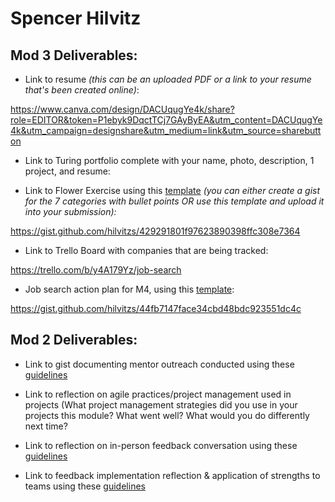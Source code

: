 # Spencer Hilvitz

## Mod 3 Deliverables:

* Link to resume *(this can be an uploaded PDF or a link to your resume that's been created online)*:

https://www.canva.com/design/DACUqugYe4k/share?role=EDITOR&token=P1ebyk9DqctTCj7GAyByEA&utm_content=DACUqugYe4k&utm_campaign=designshare&utm_medium=link&utm_source=sharebutton

* Link to Turing portfolio complete with your name, photo, description, 1 project, and resume:



* Link to Flower Exercise using this [template](https://github.com/turingschool/career-development-curriculum/blob/master/files/Career%20Unit%20-%20The%20Flower%20Diagram.pdf) *(you can either create a gist for the 7 categories with bullet points OR use this template and upload it into your submission):*

https://gist.github.com/hilvitzs/429291801f97623890398ffc308e7364

* Link to Trello Board with companies that are being tracked: 

https://trello.com/b/y4A179Yz/job-search

* Job search action plan for M4, using this [template](https://github.com/turingschool/career-development-curriculum/blob/master/module_three/mod_4_action_plan_template.md):

https://gist.github.com/hilvitzs/44fb7147face34cbd48bdc923551dc4c


## Mod 2 Deliverables:
* Link to gist documenting mentor outreach conducted using these [guidelines](https://github.com/turingschool/career-development-curriculum/blob/master/module_two/cold_outreach_i_guidelines.md)

<script src="https://gist.github.com/hilvitzs/b6f8236a7fe27efe2b83b0e1998d625a.js"></script>

* Link to reflection on agile practices/project management used in projects (What project management strategies did you use in your projects this module? What went well? What would you do differently next time?

  <script src="https://gist.github.com/hilvitzs/90face6065113683b860b54f3e5b536a.js"></script>

* Link to reflection on in-person feedback conversation using these [guidelines](https://github.com/turingschool/career-development-curriculum/blob/master/module_two/feedback_conversation_reflection_guidelines.md)

<script src="https://gist.github.com/hilvitzs/55ecbbea2b4966f0faeeaffadc1a0862.js"></script>

* Link to feedback implementation reflection & application of strengths to teams using these [guidelines](https://github.com/turingschool/career-development-curriculum/blob/master/module_two/feedback_implementation_strengths_reflection.md)

<script src="https://gist.github.com/hilvitzs/8310febab8655250a1442ea312282ba2.js"></script>
